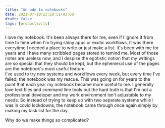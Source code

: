 ```yaml
---
title: "An ode to notebooks"
date: 2021-07-18T23:10:51+03:00
draft: false
tags: [productivity]
---
```


I love my notebook. It's been always there for me, even if I ignore it from time to time when I'm trying shiny apps or exotic workflows. It was there everytime I needed a place to write or just make a list. It's been with me for years and I have many scribbled pages stored to remind me. Most of those notes are useless now, and I despise the egotistic notion that my writings are so special that they should be kept, but the ephemeral use of the pages are the notebook's most useful feature.                                              
                                                                                                  I've used to try new systems and workflows every week, but every time I've failed, the notebook was my rescue. This was going on for years to the point that each year my notebook became more useful to me. I generally love text files and command line tools but the hard truth is that I'm not a professional developer and my work environment isn't adjustable to my needs. So instead of trying to keep up with two separate systems while I was in covid lockdowns, the notebook came through once again simply by making my task list for the day.

Why do we make things so complicated?
